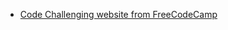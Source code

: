 - [Code Challenging website from FreeCodeCamp](https://medium.freecodecamp.org/the-10-most-popular-coding-challenge-websites-of-2016-fb8a5672d22f)

